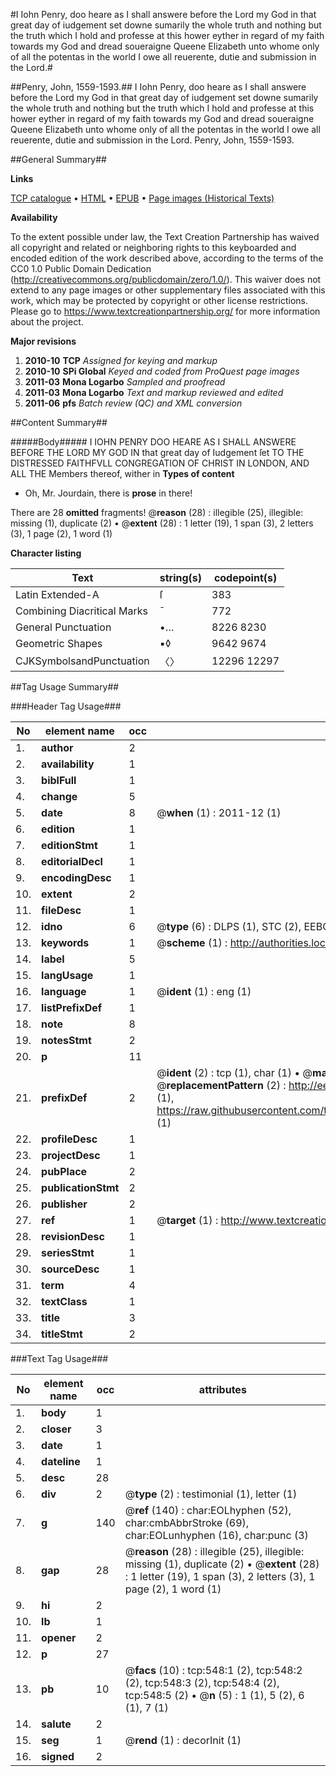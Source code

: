 #I Iohn Penry, doo heare as I shall answere before the Lord my God in that great day of iudgement set downe sumarily the whole truth and nothing but the truth which I hold and professe at this hower eyther in regard of my faith towards my God and dread soueraigne Queene Elizabeth unto whome only of all the potentas in the world I owe all reuerente, dutie and submission in the Lord.#

##Penry, John, 1559-1593.##
I Iohn Penry, doo heare as I shall answere before the Lord my God in that great day of iudgement set downe sumarily the whole truth and nothing but the truth which I hold and professe at this hower eyther in regard of my faith towards my God and dread soueraigne Queene Elizabeth unto whome only of all the potentas in the world I owe all reuerente, dutie and submission in the Lord.
Penry, John, 1559-1593.

##General Summary##

**Links**

[TCP catalogue](http://www.ota.ox.ac.uk/tcp/)  • 
[HTML](http://tei.it.ox.ac.uk/tcp/Texts-HTML/free/A09/A09295.html)  • 
[EPUB](http://tei.it.ox.ac.uk/tcp/Texts-EPUB/free/A09/A09295.epub) • 
[Page images (Historical Texts)](https://historicaltexts.jisc.ac.uk/eebo-99836288e)

**Availability**

To the extent possible under law, the Text Creation Partnership has waived all copyright and related or neighboring rights to this keyboarded and encoded edition of the work described above, according to the terms of the CC0 1.0 Public Domain Dedication (http://creativecommons.org/publicdomain/zero/1.0/). This waiver does not extend to any page images or other supplementary files associated with this work, which may be protected by copyright or other license restrictions. Please go to https://www.textcreationpartnership.org/ for more information about the project.

**Major revisions**

1. __2010-10__ __TCP__ *Assigned for keying and markup*
1. __2010-10__ __SPi Global__ *Keyed and coded from ProQuest page images*
1. __2011-03__ __Mona Logarbo__ *Sampled and proofread*
1. __2011-03__ __Mona Logarbo__ *Text and markup reviewed and edited*
1. __2011-06__ __pfs__ *Batch review (QC) and XML conversion*

##Content Summary##

#####Body#####
I IOHN PENRY DOO HEARE AS I SHALL ANSWERE BEFORE THE LORD MY GOD IN that great day of Iudgement ſet TO THE DISTRESSED FAITHFVLL CONGREGATION OF CHRIST IN LONDON, AND ALL THE Members thereof, wither in
**Types of content**

  * Oh, Mr. Jourdain, there is **prose** in there!

There are 28 **omitted** fragments! 
 @__reason__ (28) : illegible (25), illegible: missing (1), duplicate (2)  •  @__extent__ (28) : 1 letter (19), 1 span (3), 2 letters (3), 1 page (2), 1 word (1)

**Character listing**


|Text|string(s)|codepoint(s)|
|---|---|---|
|Latin Extended-A|ſ|383|
|Combining             Diacritical Marks|̄|772|
|General Punctuation|•…|8226 8230|
|Geometric Shapes|▪◊|9642 9674|
|CJKSymbolsandPunctuation|〈〉|12296 12297|

##Tag Usage Summary##

###Header Tag Usage###

|No|element name|occ|attributes|
|---|---|---|---|
|1.|__author__|2||
|2.|__availability__|1||
|3.|__biblFull__|1||
|4.|__change__|5||
|5.|__date__|8| @__when__ (1) : 2011-12 (1)|
|6.|__edition__|1||
|7.|__editionStmt__|1||
|8.|__editorialDecl__|1||
|9.|__encodingDesc__|1||
|10.|__extent__|2||
|11.|__fileDesc__|1||
|12.|__idno__|6| @__type__ (6) : DLPS (1), STC (2), EEBO-CITATION (1), PROQUEST (1), VID (1)|
|13.|__keywords__|1| @__scheme__ (1) : http://authorities.loc.gov/ (1)|
|14.|__label__|5||
|15.|__langUsage__|1||
|16.|__language__|1| @__ident__ (1) : eng (1)|
|17.|__listPrefixDef__|1||
|18.|__note__|8||
|19.|__notesStmt__|2||
|20.|__p__|11||
|21.|__prefixDef__|2| @__ident__ (2) : tcp (1), char (1)  •  @__matchPattern__ (2) : ([0-9\-]+):([0-9IVX]+) (1), (.+) (1)  •  @__replacementPattern__ (2) : http://eebo.chadwyck.com/downloadtiff?vid=$1&page=$2 (1), https://raw.githubusercontent.com/textcreationpartnership/Texts/master/tcpchars.xml#$1 (1)|
|22.|__profileDesc__|1||
|23.|__projectDesc__|1||
|24.|__pubPlace__|2||
|25.|__publicationStmt__|2||
|26.|__publisher__|2||
|27.|__ref__|1| @__target__ (1) : http://www.textcreationpartnership.org/docs/. (1)|
|28.|__revisionDesc__|1||
|29.|__seriesStmt__|1||
|30.|__sourceDesc__|1||
|31.|__term__|4||
|32.|__textClass__|1||
|33.|__title__|3||
|34.|__titleStmt__|2||


###Text Tag Usage###

|No|element name|occ|attributes|
|---|---|---|---|
|1.|__body__|1||
|2.|__closer__|3||
|3.|__date__|1||
|4.|__dateline__|1||
|5.|__desc__|28||
|6.|__div__|2| @__type__ (2) : testimonial (1), letter (1)|
|7.|__g__|140| @__ref__ (140) : char:EOLhyphen (52), char:cmbAbbrStroke (69), char:EOLunhyphen (16), char:punc (3)|
|8.|__gap__|28| @__reason__ (28) : illegible (25), illegible: missing (1), duplicate (2)  •  @__extent__ (28) : 1 letter (19), 1 span (3), 2 letters (3), 1 page (2), 1 word (1)|
|9.|__hi__|2||
|10.|__lb__|1||
|11.|__opener__|2||
|12.|__p__|27||
|13.|__pb__|10| @__facs__ (10) : tcp:548:1 (2), tcp:548:2 (2), tcp:548:3 (2), tcp:548:4 (2), tcp:548:5 (2)  •  @__n__ (5) : 1 (1), 5 (2), 6 (1), 7 (1)|
|14.|__salute__|2||
|15.|__seg__|1| @__rend__ (1) : decorInit (1)|
|16.|__signed__|2||
